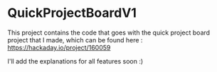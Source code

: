 # QuickProjectBoardV1

This project contains the code that goes with the quick project board project that I made, which can be found here : https://hackaday.io/project/160059

I'll add the explanations for all features soon :)

